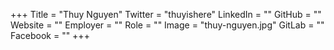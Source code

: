 +++
Title = "Thuy Nguyen"
Twitter = "thuyishere"
LinkedIn = ""
GitHub = ""
Website = ""
Employer = ""
Role = ""
Image = "thuy-nguyen.jpg"
GitLab = ""
Facebook = ""
+++
